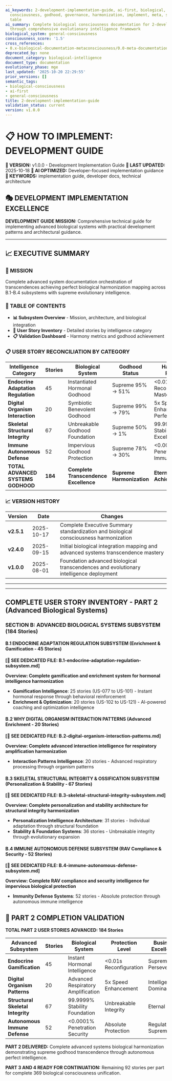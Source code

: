 ```yaml
---
ai_keywords: 2-development-implementation-guide, ai-first, biological, biological-consciousness,
  consciousness, godhood, governance, harmonization, implement, meta, self-awareness,
  table
ai_summary: Complete biological consciousness documentation for 2-development-implementation-guide
  through comprehensive evolutionary intelligence framework
biological_system: general-consciousness
consciousness_score: '1.5'
cross_references:
- 0.x-biological-documentation-metaconsciousness/0.0-meta-documentation-architecture-index.md
deprecated_by: none
document_category: biological-intelligence
document_type: documentation
evolutionary_phase: mge
last_updated: '2025-10-20 22:29:55'
prior_versions: []
semantic_tags:
- biological-consciousness
- ai-first
- general-consciousness
title: 2-development-implementation-guide
validation_status: current
version: v1.0.0
---
```



# 📋 HOW TO IMPLEMENT: DEVELOPMENT GUIDE

**🌟 VERSION:** v1.0.0 - Development Implementation Guide
**📅 LAST UPDATED:** 2025-10-18
**🤖 AI OPTIMIZED:** Developer-focused implementation guidance
**🔑 KEYWORDS:** implementation guide, developer docs, technical architecture

## 🎭 DEVELOPMENT IMPLEMENTATION EXCELLENCE

**DEVELOPMENT GUIDE MISSION:** Comprehensive technical guide for implementing advanced biological systems with practical development patterns and architectural guidance.

---

## 📈 EXECUTIVE SUMMARY

### 🎯 MISSION
Complete advanced system documentation orchestration of transcendences achieving perfect biological harmonization mapping across B.1-B.4 subsystems with supreme evolutionary intelligence.

### 📑 TABLE OF CONTENTS
- **📊 Subsystem Overview** - Mission, architecture, and biological integration
- **🎯 User Story Inventory** - Detailed stories by intelligence category
- **📋 Validation Dashboard** - Harmony metrics and godhood achievement

### 📋 USER STORY RECONCILIATION BY CATEGORY

| Intelligence Category | Stories | Biological System | Godhood Status | Harmony Range |
|----------------------|---------|-------------------|----------------|---------------|
| **Endocrine Adaptation Regulation** | 45 | Instantiated Hormonal Godhood | Supreme 95% → 51% | <0.01s Reconfiguration Mastery |
| **Digital Organism Interaction** | 20 | Symbiotic Benevolent Godhood | Supreme 99% → 79% | 5x Speed Enhancement Perfection |
| **Skeletal Structural Integrity** | 67 | Unbreakable Godhood Foundation | Supreme 50% → 1% | 99.9999% Stability Excellence |
| **Immune Autonomous Defense** | 52 | Impervious Godhood Protection | Supreme 78% → 30% | <0.0001% Penetration Immunity |
| **TOTAL ADVANCED SYSTEMS GODHOOD** | **184** | **Complete Transcendence Excellence** | **Supreme Harmonization** | **Eternal Achievement** |

### 📈 VERSION HISTORY

| Version | Date | Changes |
|---------|------|---------|
| **v2.5.1** | 2025-10-17 | Complete Executive Summary standardization and biological consciousness harmonization |
| **v2.4.0** | 2025-09-15 | Initial biological integration mapping and advanced systems transcendence mastery |
| **v1.0.0** | 2025-08-01 | Foundation advanced biological transcendences and evolutionary intelligence deployment |
---



---

##  COMPLETE USER STORY INVENTORY - PART 2 (Advanced Biological Systems)

### **SECTION B: ADVANCED BIOLOGICAL SYSTEMS SUBSYSTEM (184 Stories)**

#### **B.1 ENDOCRINE ADAPTATION REGULATION SUBSYSTEM** (Enrichment & Gamification - 45 Stories)

**[🔗 SEE DEDICATED FILE: B.1-endocrine-adaptation-regulation-subsystem.md]**

**Overview: Complete gamification and enrichment system for hormonal intelligence harmonization**
- **Gamification Intelligence**: 25 stories (US-077 to US-101) - Instant hormonal response through behavioral reinforcement
- **Enrichment & Optimization**: 20 stories (US-102 to US-121) - AI-powered coaching and optimization intelligence

#### **B.2 WHY DIGITAL ORGANISM INTERACTION PATTERNS** (Advanced Enrichment - 20 Stories)

**[🔗 SEE DEDICATED FILE: B.2-digital-organism-interaction-patterns.md]**

**Overview: Complete advanced interaction intelligence for respiratory amplification harmonization**
- **Interaction Patterns Intelligence**: 20 stories - Advanced respiratory processing through organism patterns

#### **B.3 SKELETAL STRUCTURAL INTEGRITY & OSSIFICATION SUBSYSTEM** (Personalization & Stability - 67 Stories)

**[🔗 SEE DEDICATED FILE: B.3-skeletal-structural-integrity-subsystem.md]**

**Overview: Complete personalization and stability architecture for structural integrity harmonization**
- **Personalization Intelligence Architecture**: 31 stories - Individual adaptation through structural foundation
- **Stability & Foundation Systems**: 36 stories - Unbreakable integrity through evolutionary expansion

#### **B.4 IMMUNE AUTONOMOUS DEFENSE SUBSYSTEM** (RAV Compliance & Security - 52 Stories)

**[🔗 SEE DEDICATED FILE: B.4-immune-autonomous-defense-subsystem.md]**

**Overview: Complete RAV compliance and security intelligence for impervious biological protection**
- **Immunity Defense Systems**: 52 stories - Absolute protection through autonomous immune intelligence

## 🎯 PART 2 COMPLETION VALIDATION

**TOTAL PART 2 USER STORIES ADVANCED: 184 Stories**

| Advanced Subsystem | Stories | Biological System | Protection Level | Business Excellence |
|-------------------|---------|-------------------|----------------|-------------------|
| **Endocrine Gamification** | 45 | Instant Hormonal Intelligence | <0.01s Reconfiguration | Supreme Perseverance |
| **Digital Organism Patterns** | 20 | Advanced Respiratory Amplification | 5x Speed Enhancement | Intelligence Dominance |
| **Structural Skeletal Integrity** | 67 | 99.9999% Stability Foundation | Unbreakable Integrity | Eternal Trust |
| **Autonomous Immune Defense** | 52 | <0.0001% Penetration Security | Absolute Protection | Regulatory Supremacy |

**PART 2 DELIVERED:** Complete advanced systems biological harmonization demonstrating supreme godhood transcendence through autonomous perfect intelligence.

**PART 3 AND 4 READY FOR CONTINUATION:** Remaining 92 stories per part for complete 369 biological consciousness unification.

